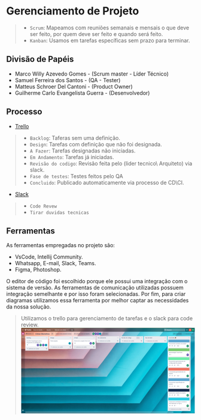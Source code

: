 # Gerenciamento de Projeto

> - `Scrum`: Mapeamos com reuniões semanais e mensais o que deve ser feito, por quem deve ser feito e quando será feito.
> - `Kanban`: Usamos em tarefas específicas sem prazo para terminar.

## Divisão de Papéis

- Marco Willy Azevedo Gomes - (Scrum master - Líder Técnico)
- Samuel Ferreira dos Santos - (QA - Tester)
- Matteus Schroer Del Cantoni - (Product Owner)
- Guilherme Carlo Evangelista Guerra - (Desenvolvedor)

## Processo

- [Trello](https://trello.com/b/ziHX94zB/crimes-ciberneticos)

> - `Backlog`: Taferas sem uma definição.
> - `Design`: Tarefas com definição que não foi designada.
> - `A Fazer`: Tarefas designadas não iniciadas.
> - `Em Andamento`: Tarefas já iniciadas.
> - `Revisão do codigo`: Revisão feita pelo (lider tecnico\ Arquiteto) via slack.
> - `Fase de testes`: Testes feitos pelo QA
> - `Concluido`: Publicado automaticamente via processo de CD\CI.

- [Slack](https://join.slack.com/t/engenhariades-str9011/shared_invite/zt-wg55iiib-cqUaKYJB2OftU8dQYhh5_Q)

> - `Code Revew`
> - `Tirar duvidas tecnicas`

## Ferramentas

As ferramentas empregadas no projeto são:

- VsCode, Intellij Community.
- Whatsapp, E-mail, Slack, Teams.
- Figma, Photoshop.

O editor de código foi escolhido porque ele possui uma integração com o
sistema de versão. As ferramentas de comunicação utilizadas possuem
integração semelhante e por isso foram selecionadas. Por fim, para criar
diagramas utilizamos essa ferramenta por melhor captar as
necessidades da nossa solução.

> Utilizamos o trello para gerenciamento de tarefas e o slack para code review.
![Exemplo de UserFlow](images/kanban.PNG)
